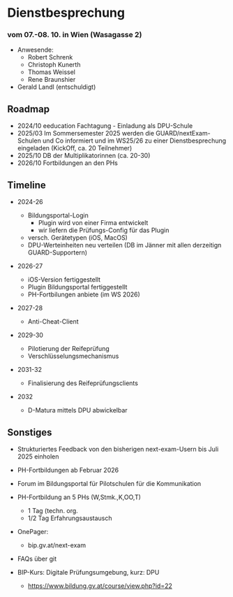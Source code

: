 # Dienstbesprechung 
### vom 07.-08. 10. in Wien (Wasagasse 2)

* Anwesende:
    - Robert Schrenk
    - Christoph Kunerth
    - Thomas Weissel
    - Rene Braunshier
* Gerald Landl (entschuldigt)

## Roadmap
* 2024/10 eeducation Fachtagung - Einladung als DPU-Schule
* 2025/03 Im Sommersemester 2025 werden die GUARD/nextExam-Schulen und Co informiert und im WS25/26 zu einer Dienstbesprechung eingeladen (KickOff, ca. 20 Teilnehmer)
* 2025/10 DB der Multiplikatorinnen (ca. 20-30)
* 2026/10 Fortbildungen an den PHs

## Timeline
* 2024-26
    - Bildungsportal-Login
	    - Plugin wird von einer Firma entwickelt
		- wir liefern die Prüfungs-Config für das Plugin
	- versch. Gerätetypen (iOS, MacOS)
    - DPU-Werteinheiten neu verteilen (DB im Jänner mit allen derzeitign GUARD-Supportern)

* 2026-27
	- iOS-Version fertiggestellt
    - Plugin Bildungsportal fertiggestellt
	- PH-Fortbilungen anbiete (im WS 2026)

* 2027-28
	- Anti-Cheat-Client

* 2029-30
	- Pilotierung der Reifeprüfung
	- Verschlüsselungsmechanismus

* 2031-32
	- Finalisierung des Reifeprüfungsclients
	
* 2032
	- D-Matura mittels DPU abwickelbar
	
## Sonstiges
* Strukturiertes Feedback von den bisherigen next-exam-Usern bis Juli 2025 einholen

* PH-Fortbildungen ab Februar 2026

* Forum im Bildungsportal für Pilotschulen für die Kommunikation

* PH-Fortbildung an 5 PHs (W,Stmk.,K,OO,T)
	- 1 Tag (techn. org. 
	- 1/2 Tag Erfahrungsaustausch

* OnePager:
	- bip.gv.at/next-exam

* FAQs über git

* BIP-Kurs: Digitale Prüfungsumgebung, kurz: DPU
	- https://www.bildung.gv.at/course/view.php?id=22